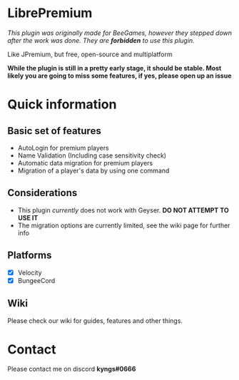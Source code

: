 # LibrePremium

*This plugin was originally made for BeeGames, however they stepped down after the work was done. They are **forbidden**
to use this plugin.*

Like JPremium, but free, open-source and multiplatform

**While the plugin is still in a pretty early stage, it should be stable. Most likely you are going to miss some features, if yes, please open up an issue**

# Quick information

## Basic set of features

- AutoLogin for premium players
- Name Validation (Including case sensitivity check)
- Automatic data migration for premium players
- Migration of a player's data by using one command

## Considerations

- This plugin *currently* does not work with Geyser. **DO NOT ATTEMPT TO USE IT**
- The migration options are currently limited, see the wiki page for further info

## Platforms

- [x] Velocity
- [x] BungeeCord

## Wiki

Please check our wiki for guides, features and other things.

# Contact

Please contact me on discord **kyngs#0666**
